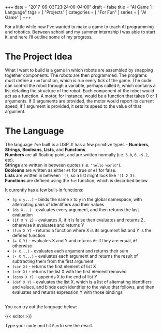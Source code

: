+++
date = "2017-06-03T23:24:00-04:00"
draft = false
title = "AI Game 1 - Language"
tags = [ "Projects" ]
categories = [ "For Fun" ]
series = [ "AI Game" ]
+++

For a little while now I've wanted to make a game to teach AI programming
and robotics. Between school and my summer internship I was able to
start it, and here I'll outline some of my progress.

# The Project Idea

What I want to build is a game in which robots are assembled by snapping
together components. The robots are then programmed. The programs
must define a `run` function, which is run every tick of the game.
The code can control the robot through a variable, perhaps called `R`, which
contains a list detailing the structure of the robot. Each component of the
robot would act as a function. A motor, for instance, would be a function
that takes 0 or 1 arguments. If 0 arguments are provided, the motor would report
its current speed, if 1 argument is provided, it sets its speed to the value
of that argument.

# The Language

The language I've built is a LISP.
It has a few primitive types - **Numbers**, **Strings**, **Booleans**,
**Lists**, and **Functions**.  
**Numbers** are all floating point, and
are written normally (i.e. `3.0`, `6`, `-9.2`, etc).  
**Strings** are written in between quotes (i.e. `"hello world"`).  
**Booleans** are written as either `#t` for true or `#f` for false.  
**Lists** are written in between `'()`, so a list might look like `'(1 2 3)`.  
**Functions** are defined using the `fun` function, which is described below.

It currently has a few built-in functions:

 - `(g x y...)` - binds the name x to y in the global namespace, with alternating pairs of identifiers and their values
 - `(do X...)` - evaluates every argument, and then returns the last evaluation
 - `(if X Y Z)` - evaluates X, if it is false then evaluates and returns Z, otherwise it evaluates and returns Y
 - `(fun X Y)` - returns a function where X is its argument list and Y is the defined function
 - `(= X Y)` - evaluates X and Y and returns `#t` if they are equal, `#f` otherwise
 - `(+ X...)` - evaluates each argument and returns their sum
 - `(- X Y...)` - evaluates each argument and returns the result of subtracting them from the first argument
 - `(car X)` - returns the first element of list X
 - `(cdr X)` - returns the list X with the first element removed
 - `(cons X Y)` - appends X to the end of list Y
 - `(def X Y)` - evaluates the list X, which is a list of alternating identifiers and values, and binds each identifier to the value that follows, and then evaluates and returns expression Y with those bindings  

<br>
You can try out the language below:

{{< editor >}}

Type your code and hit `Run` to see the result.
